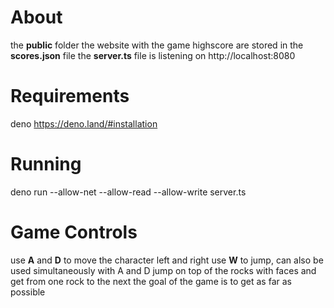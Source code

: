 # About
the **public** folder the website with the game
highscore are stored in the **scores.json** file
the **server.ts** file is listening on http://localhost:8080

# Requirements
deno https://deno.land/#installation

# Running
deno run --allow-net --allow-read --allow-write server.ts

# Game Controls
use **A** and **D** to move the character left and right
use **W** to jump, can also be used simultaneously with A and D
jump on top of the rocks with faces and get from one rock to the next
the goal of the game is to get as far as possible
